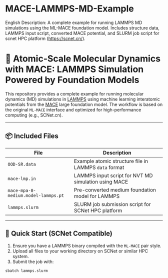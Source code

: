 # MACE-LAMMPS-MD-Example
English Description: A complete example for running LAMMPS MD simulations using the ML-MACE foundation model. Includes structure data, LAMMPS input script, converted MACE potential, and SLURM job script for scnet HPC platform (https://scnet.cn/).

# 🧠 Atomic-Scale Molecular Dynamics with MACE: LAMMPS Simulation Powered by Foundation Models

This repository provides a complete example for running molecular dynamics (MD) simulations in [LAMMPS](https://lammps.org/) using machine learning interatomic potentials from the [MACE](https://github.com/ACEsuit/mace) large foundation model. The workflow is based on the original `ML-MACE` interface and optimized for high-performance computing (e.g., SCNet.cn).

---

## 📦 Included Files

| File | Description |
|------|-------------|
| `OOD-SR.data` | Example atomic structure file in LAMMPS `data` format |
| `mace-lmp.in` | LAMMPS input script for NVT MD simulation using MACE |
| `mace-mpa-0-medium.model-lammps.pt` | Pre-converted medium foundation model for LAMMPS |
| `lammps.slurm` | SLURM job submission script for SCNet HPC platform |

---

## 🚀 Quick Start (SCNet Compatible)

1. Ensure you have a LAMMPS binary compiled with the `ML-MACE` pair style.
2. Upload all files to your working directory on SCNet or similar HPC system.
3. Submit the job with:

```bash
sbatch lammps.slurm
